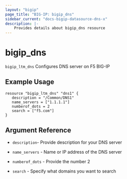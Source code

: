 ```yaml
---
layout: "bigip"
page_title: "BIG-IP: bigip_dns"
sidebar_current: "docs-bigip-datasource-dns-x"
description: |-
    Provides details about bigip_dns resource
---
```


# bigip\_dns

`bigip_ltm_dns` Configures DNS server on F5 BIG-IP




## Example Usage


```hcl
resource "bigip_ltm_dns" "dns1" {
   description = "/Common/DNS1"
   name_servers = ["1.1.1.1"]
   numberof_dots = 2
   search = ["f5.com"]
}
```      

## Argument Reference


* `description`- Provide description for your DNS server

* `name_servers` - Name or IP address of the DNS server

* `numberof_dots` - Provide the number 2

* `search` - Specify what domains you want to search
